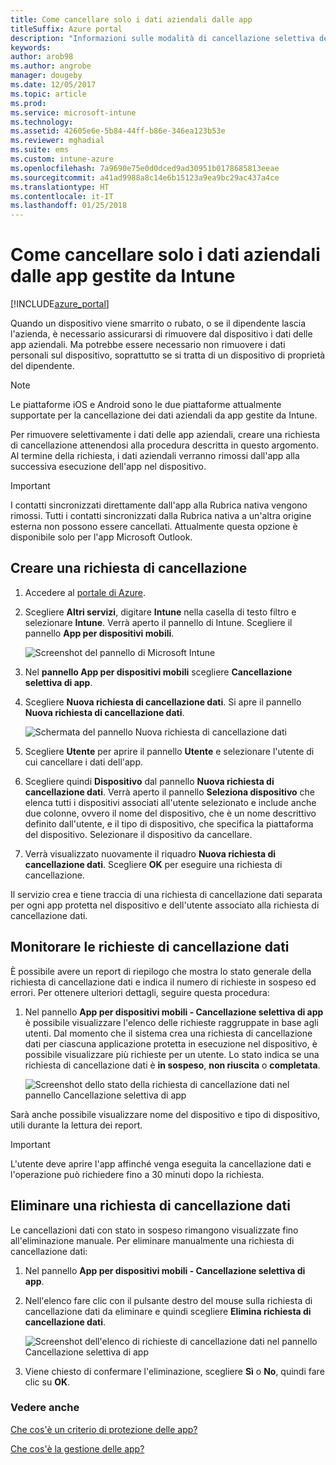```yaml
---
title: Come cancellare solo i dati aziendali dalle app
titleSuffix: Azure portal
description: "Informazioni sulle modalità di cancellazione selettiva delle app con Microsoft Intune.\""
keywords: 
author: arob98
ms.author: angrobe
manager: dougeby
ms.date: 12/05/2017
ms.topic: article
ms.prod: 
ms.service: microsoft-intune
ms.technology: 
ms.assetid: 42605e6e-5b84-44ff-b86e-346ea123b53e
ms.reviewer: mghadial
ms.suite: ems
ms.custom: intune-azure
ms.openlocfilehash: 7a9690e75e0d0dced9ad30951b0178685813eeae
ms.sourcegitcommit: a41ad9988a8c14e6b15123a9ea9bc29ac437a4ce
ms.translationtype: HT
ms.contentlocale: it-IT
ms.lasthandoff: 01/25/2018
---
```

# <a name="how-to-wipe-only-corporate-data-from-intune-managed-apps"></a>Come cancellare solo i dati aziendali dalle app gestite da Intune

[!INCLUDE[azure_portal](./includes/azure_portal.md)]

Quando un dispositivo viene smarrito o rubato, o se il dipendente lascia l'azienda, è necessario assicurarsi di rimuovere dal dispositivo i dati delle app aziendali. Ma potrebbe essere necessario non rimuovere i dati personali sul dispositivo, soprattutto se si tratta di un dispositivo di proprietà del dipendente.

>[!NOTE]
> Le piattaforme iOS e Android sono le due piattaforme attualmente supportate per la cancellazione dei dati aziendali da app gestite da Intune.

Per rimuovere selettivamente i dati delle app aziendali, creare una richiesta di cancellazione attenendosi alla procedura descritta in questo argomento. Al termine della richiesta, i dati aziendali verranno rimossi dall'app alla successiva esecuzione dell'app nel dispositivo.

>[!IMPORTANT]
> I contatti sincronizzati direttamente dall'app alla Rubrica nativa vengono rimossi. Tutti i contatti sincronizzati dalla Rubrica nativa a un'altra origine esterna non possono essere cancellati. Attualmente questa opzione è disponibile solo per l'app Microsoft Outlook.

## <a name="create-a-wipe-request"></a>Creare una richiesta di cancellazione

1.  Accedere al [portale di Azure](https://portal.azure.com).

2.  Scegliere **Altri servizi**, digitare **Intune** nella casella di testo filtro e selezionare **Intune**. Verrà aperto il pannello di Intune. Scegliere il pannello **App per dispositivi mobili**.

    ![Screenshot del pannello di Microsoft Intune](./media/apps-selective-wipe01.png)

3.  Nel **pannello App per dispositivi mobili** scegliere **Cancellazione selettiva di app**.

4.  Scegliere **Nuova richiesta di cancellazione dati**. Si apre il pannello **Nuova richiesta di cancellazione dati**.

    ![Schermata del pannello Nuova richiesta di cancellazione dati](./media/AzurePortal_MAM_NewWipeRequest.png)

5.  Scegliere **Utente** per aprire il pannello **Utente** e selezionare l'utente di cui cancellare i dati dell'app.

6.  Scegliere quindi **Dispositivo** dal pannello **Nuova richiesta di cancellazione dati**. Verrà aperto il pannello **Seleziona dispositivo** che elenca tutti i dispositivi associati all'utente selezionato e include anche due colonne, ovvero il nome del dispositivo, che è un nome descrittivo definito dall'utente, e il tipo di dispositivo, che specifica la piattaforma del dispositivo. Selezionare il dispositivo da cancellare.

7.  Verrà visualizzato nuovamente il riquadro **Nuova richiesta di cancellazione dati**. Scegliere **OK** per eseguire una richiesta di cancellazione.

Il servizio crea e tiene traccia di una richiesta di cancellazione dati separata per ogni app protetta nel dispositivo e dell'utente associato alla richiesta di cancellazione dati.

## <a name="monitor-your-wipe-requests"></a>Monitorare le richieste di cancellazione dati

È possibile avere un report di riepilogo che mostra lo stato generale della richiesta di cancellazione dati e indica il numero di richieste in sospeso ed errori. Per ottenere ulteriori dettagli, seguire questa procedura:

1.  Nel pannello **App per dispositivi mobili - Cancellazione selettiva di app** è possibile visualizzare l'elenco delle richieste raggruppate in base agli utenti. Dal momento che il sistema crea una richiesta di cancellazione dati per ciascuna applicazione protetta in esecuzione nel dispositivo, è possibile visualizzare più richieste per un utente. Lo stato indica se una richiesta di cancellazione dati è **in sospeso**, **non riuscita** o **completata**.

    ![Screenshot dello stato della richiesta di cancellazione dati nel pannello Cancellazione selettiva di app](./media/wipe-request-status-1.png)

Sarà anche possibile visualizzare nome del dispositivo e tipo di dispositivo, utili durante la lettura dei report.

>[!IMPORTANT]
> L'utente deve aprire l'app affinché venga eseguita la cancellazione dati e l'operazione può richiedere fino a 30 minuti dopo la richiesta.

## <a name="delete-a-wipe-request"></a>Eliminare una richiesta di cancellazione dati

Le cancellazioni dati con stato in sospeso rimangono visualizzate fino all'eliminazione manuale.  Per eliminare manualmente una richiesta di cancellazione dati:

1.  Nel pannello **App per dispositivi mobili - Cancellazione selettiva di app**.

2.  Nell'elenco fare clic con il pulsante destro del mouse sulla richiesta di cancellazione dati da eliminare e quindi scegliere **Elimina richiesta di cancellazione dati**.

    ![Screenshot dell'elenco di richieste di cancellazione dati nel pannello Cancellazione selettiva di app](./media/delete-wipe-request.png)

3.  Viene chiesto di confermare l'eliminazione, scegliere **Sì** o **No**, quindi fare clic su **OK**.

### <a name="see-also"></a>Vedere anche
[Che cos'è un criterio di protezione delle app?](app-protection-policy.md)

[Che cos'è la gestione delle app?](app-management.md)
